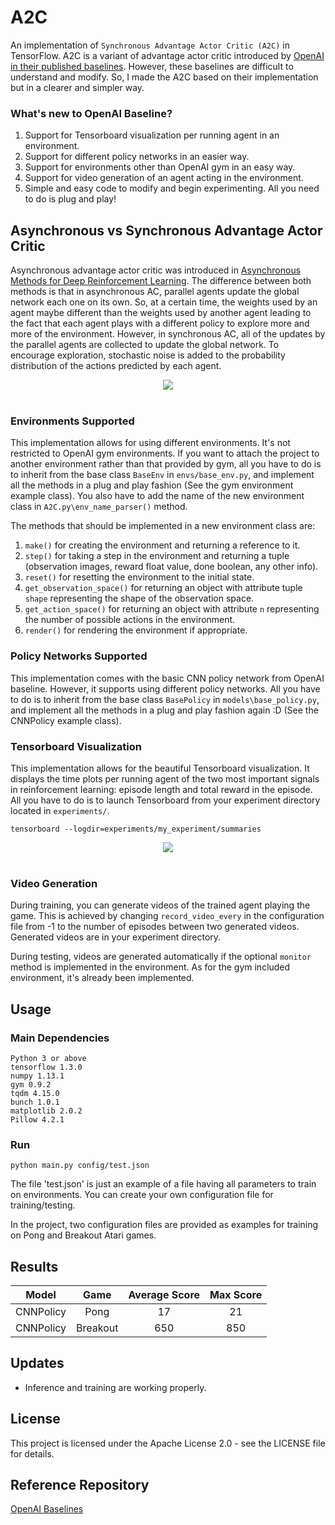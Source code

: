 # A2C
An implementation of `Synchronous Advantage Actor Critic (A2C)` in TensorFlow. A2C is a variant of advantage actor critic introduced by [OpenAI in their published baselines](https://github.com/openai/baselines). However, these baselines are difficult to understand and modify. So, I made the A2C based on their implementation but in a clearer and simpler way.

### What's new to OpenAI Baseline?
1. Support for Tensorboard visualization per running agent in an environment.
2. Support for different policy networks in an easier way.
3. Support for environments other than OpenAI gym in an easy way.
4. Support for video generation of an agent acting in the environment.
5. Simple and easy code to modify and begin experimenting. All you need to do is plug and play!

## Asynchronous vs Synchronous Advantage Actor Critic
Asynchronous advantage actor critic was introduced in [Asynchronous Methods for Deep Reinforcement Learning](https://arxiv.org/pdf/1602.01783.pdf). The difference between both methods is that in asynchronous AC, parallel agents update the global network each one on its own. So, at a certain time, the weights used by an agent maybe different than the weights used by another agent leading to the fact that each agent plays with a different policy to explore more and more of the environment. However, in synchronous AC, all of the updates by the parallel agents are collected to update the global network. To encourage exploration, stochastic noise is added to the probability distribution of the actions predicted by each agent.
<div align="center">
<img src="https://github.com/MG2033/A2C/blob/master/figures/a3c_vs_a2c.png"><br><br>
</div>

### Environments Supported
This implementation allows for using different environments. It's not restricted to OpenAI gym environments. If you want to attach the project to another environment rather than that provided by gym, all you have to do is to inherit from the base class `BaseEnv` in `envs/base_env.py`, and implement all the methods in a plug and play fashion (See the gym environment example class). You also have to add the name of the new environment class in `A2C.py\env_name_parser()` method.

The methods that should be implemented in a new environment class are: 
1. `make()` for creating the environment and returning a reference to it.
2. `step()` for taking a step in the environment and returning a tuple (observation images, reward float value, done boolean, any other info).
3. `reset()` for resetting the environment to the initial state.
4. `get_observation_space()` for returning an object with attribute tuple `shape` representing the shape of the observation space.
5. `get_action_space()` for returning an object with attribute `n` representing the number of possible actions in the environment.
6. `render()` for rendering the environment if appropriate.

### Policy Networks Supported
This implementation comes with the basic CNN policy network from OpenAI baseline. However, it supports using different policy networks. All you have to do is to inherit from the base class `BasePolicy` in `models\base_policy.py`, and implement all the methods in a plug and play fashion again :D (See the CNNPolicy example class).

### Tensorboard Visualization
This implementation allows for the beautiful Tensorboard visualization. It displays the time plots per running agent of the two most important signals in reinforcement learning: episode length and total reward in the episode. All you have to do is to launch Tensorboard from your experiment directory located in `experiments/`.
```
tensorboard --logdir=experiments/my_experiment/summaries
```
<div align="center">
<img src="https://github.com/MG2033/A2C/blob/master/figures/plot.png"><br><br>
</div>

### Video Generation
During training, you can generate videos of the trained agent playing the game. This is achieved by changing `record_video_every` in the configuration file from -1 to the number of episodes between two generated videos. Generated videos are in your experiment directory.

During testing, videos are generated automatically if the optional `monitor` method is implemented in the environment. As for the gym included environment, it's already been implemented.

## Usage
### Main Dependencies
 ```
 Python 3 or above
 tensorflow 1.3.0
 numpy 1.13.1
 gym 0.9.2
 tqdm 4.15.0
 bunch 1.0.1
 matplotlib 2.0.2
 Pillow 4.2.1
 ```
### Run
```
python main.py config/test.json
```
The file 'test.json' is just an example of a file having all parameters to train on environments. You can create your own configuration file for training/testing.

In the project, two configuration files are provided as examples for training on Pong and Breakout Atari games.

## Results
|   Model   |   Game   | Average Score | Max Score |
|:---------:|:--------:|:-------------:|:---------:|
| CNNPolicy |   Pong   |       17      |     21    |
| CNNPolicy | Breakout |      650      |    850    |

## Updates
* Inference and training are working properly.

## License
This project is licensed under the Apache License 2.0 - see the LICENSE file for details.

## Reference Repository
[OpenAI Baselines](https://github.com/openai/baselines)
